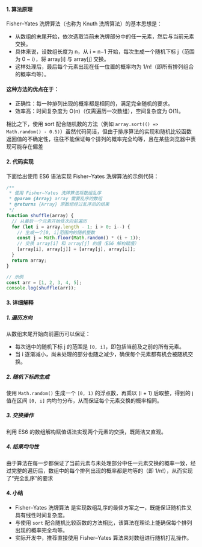 #### 1. 算法原理

Fisher–Yates 洗牌算法（也称为 Knuth 洗牌算法）的基本思想是：

- 从数组的末尾开始，依次选取当前未洗牌部分中的任一元素，然后与当前元素交换。
- 具体来说，设数组长度为 n，从 i = n−1 开始，每次生成一个随机下标 j（范围为 0 ~ i），将 array[i] 与 array[j] 交换。
- 这样处理后，最后每个元素出现在任一位置的概率均为 1/n!（即所有排列组合的概率均等）。

#### 这种方法的优点在于：

- 正确性：每一种排列出现的概率都是相同的，满足完全随机的要求。
- 效率高：时间复杂度为 O(n)（仅需遍历一次数组），空间复杂度为 O(1)。

相比之下，使用 sort 配合随机数的方法（例如 `array.sort(() => Math.random() - 0.5)`）虽然代码简洁，但由于排序算法的实现和随机比较函数返回值的不确定性，往往不能保证每个排列的概率完全均等，且在某些浏览器中表现可能存在偏差

#### 2. 代码实现

下面给出使用 ES6 语法实现 Fisher–Yates 洗牌算法的示例代码：

```js
/**
 * 使用 Fisher–Yates 洗牌算法将数组乱序
 * @param {Array} array 需要乱序的数组
 * @returns {Array} 原数组经过乱序后的结果
 */
function shuffle(array) {
  // 从最后一个元素开始依次向前遍历
  for (let i = array.length - 1; i > 0; i--) {
    // 生成一个[0, i]范围内的随机整数
    const j = Math.floor(Math.random() * (i + 1));
    // 交换 array[i] 和 array[j] 的值（ES6 解构赋值）
    [array[i], array[j]] = [array[j], array[i]];
  }
  return array;
}

// 示例
const arr = [1, 2, 3, 4, 5];
console.log(shuffle(arr));
```

#### 3. 详细解释

##### 1. 遍历方向

从数组末尾开始向前遍历可以保证：

- 每次选中的随机下标 j 的范围是 `[0, i]`，即包括当前及之前的所有元素。
- 当 i 逐渐减小，尚未处理的部分也随之减少，确保每个元素都有机会被随机交换。

##### 2. 随机下标的生成

使用 `Math.random()` 生成一个 `[0, 1)` 的浮点数，再乘以 (i + 1) 后取整，得到的 j 值在区间 `[0, i]` 内均匀分布，从而保证每个元素交换的概率相同。

##### 3. 交换操作

利用 ES6 的数组解构赋值语法实现两个元素的交换，既简洁又直观。

##### 4. 结果均匀性

由于算法在每一步都保证了当前元素与未处理部分中任一元素交换的概率一致，经过完整的遍历后，数组中的每个排列出现的概率都是均等的（即 1/n!），从而实现了“完全乱序”的要求

#### 4. 小结

- Fisher–Yates 洗牌算法 是实现数组乱序的最佳方案之一，既能保证随机性又具有线性时间复杂度。
- 与使用 `sort` 配合随机比较函数的方法相比，该算法在理论上能确保每个排列出现的概率完全均等。
- 实际开发中，推荐直接使用 Fisher–Yates 算法来对数组进行随机打乱操作。
